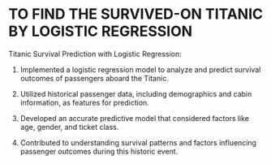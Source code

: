 # TO FIND THE SURVIVED-ON TITANIC BY LOGISTIC REGRESSION

Titanic Survival Prediction with Logistic Regression:

1.  Implemented a logistic regression model to analyze and predict survival outcomes of passengers aboard the Titanic.

2.  Utilized historical passenger data, including demographics and cabin information, as features for prediction.

3.  Developed an accurate predictive model that considered factors like age, gender, and ticket class.

4.  Contributed to understanding survival patterns and factors influencing passenger outcomes during this historic event.

